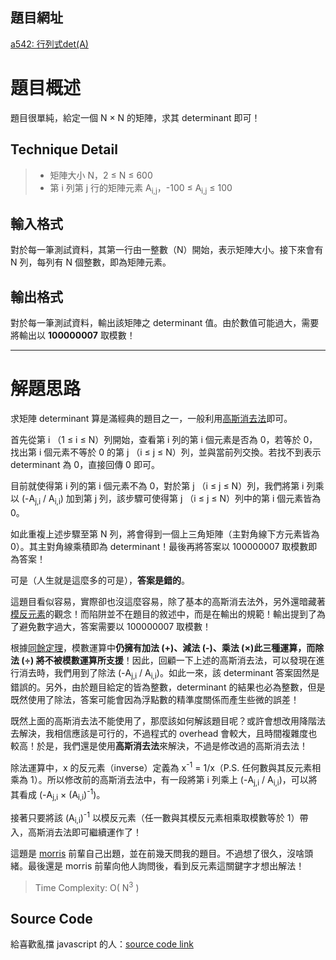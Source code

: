<!--
[date]: 2012-10-03
[title]:		[ZJ] a542 - 行列式 det(A)
[name]:	zj-a542-det-a
[tag]:		ZeroJudge, number theory | 數論
-->

題目網址
--------

[a542: 行列式det(A)][1]

題目概述
========

題目很單純，給定一個 N × N 的矩陣，求其 determinant 即可！


Technique Detail
----------------

> - 矩陣大小 N，2 ≤ N ≤ 600
> - 第 i 列第 j 行的矩陣元素 A<sub>i,j</sub>，-100 ≤ A<sub>i,j</sub> ≤ 100

輸入格式
--------

對於每一筆測試資料，其第一行由一整數（N）開始，表示矩陣大小。接下來會有 N 列，每列有 N 個整數，即為矩陣元素。

輸出格式
--------

對於每一筆測試資料，輸出該矩陣之 determinant 值。由於數值可能過大，需要將輸出以 **100000007** 取模數！

---

解題思路
========

求矩陣 determinant 算是滿經典的題目之一，一般利用[高斯消去法][2]即可。

首先從第 i （1 ≤ i ≤ N）列開始，查看第 i 列的第 i 個元素是否為 0，若等於 0，找出第 i 個元素不等於 0 的第 j （i ≤ j ≤ N）列，並與當前列交換。若找不到表示 determinant 為 0，直接回傳 0 即可。

目前就使得第 i 列的第 i 個元素不為 0，對於第 j （i ≤ j ≤ N）列，我們將第 i 列乘以 (-A<sub>j,i</sub> / A<sub>i,i</sub>) 加到第 j 列，該步驟可使得第 j （i ≤ j ≤ N）列中的第 i 個元素皆為 0。

如此重複上述步驟至第 N 列，將會得到一個上三角矩陣（主對角線下方元素皆為 0）。其主對角線乘積即為 determinant！最後再將答案以 100000007 取模數即為答案！

可是（人生就是這麼多的可是），**答案是錯的**。

這題目看似容易，實際卻也沒這麼容易，除了基本的高斯消去法外，另外還暗藏著[模反元素][3]的觀念！而陷阱並不在題目的敘述中，而是在輸出的規範！輸出提到了為了避免數字過大，答案需要以 100000007 取模數！

根據[同餘定理][4]，模數運算中**仍擁有加法 (+)、減法 (-)、乘法 (×)**此三種運算，而**除法 (÷) 將不被模數運算所支援**！因此，回顧一下上述的高斯消去法，可以發現在進行消去時，我們用到了除法 (-A<sub>j,i</sub> / A<sub>i,i</sub>)。如此一來，該 determinant 答案固然是錯誤的。另外，由於題目給定的皆為整數，determinant 的結果也必為整數，但是既然使用了除法，答案可能會因為浮點數的精準度關係而產生些微的誤差！

既然上面的高斯消去法不能使用了，那麼該如何解該題目呢？或許會想改用降階法去解決，我相信應該是可行的，不過程式的 overhead 會較大，且時間複雜度也較高！於是，我們還是使用**高斯消去法**來解決，不過是修改過的高斯消去法！

除法運算中，x 的反元素（inverse）定義為 x<sup>-1</sup> = 1/x（P.S. 任何數與其反元素相乘為 1）。所以修改前的高斯消去法中，有一段將第 i 列乘上 (-A<sub>j,i</sub> / A<sub>i,i</sub>)，可以將其看成 (-A<sub>j,i</sub> × (A<sub>i,i</sub>)<sup>-1</sup>)。

接著只要將該 (A<sub>i,i</sub>)<sup>-1</sup> 以模反元素（任一數與其模反元素相乘取模數等於 1）帶入，高斯消去法即可繼續運作了！

這題是 [morris][5] 前輩自己出題，並在前幾天問我的題目。不過想了很久，沒啥頭緒。最後還是 morris 前輩向他人詢問後，看到反元素這關鍵字才想出解法！

> Time Complexity: O( N<sup>3</sup> )

Source Code
----------------

<script src="https://gist.github.com/3822760.js?file=a542-detA.cpp"></script>

給喜歡亂擋 javascript 的人：[source code link][code]

[1]: http://zerojudge.tw/ShowProblem?problemid=a542
[2]: http://zh.wikipedia.org/zh-tw/%E9%AB%98%E6%96%AF%E6%B6%88%E5%8E%BB%E6%B3%95
[3]: http://zh.wikipedia.org/wiki/%E6%A8%A1%E5%8F%8D%E5%85%83%E7%B4%A0
[4]: http://zh.wikipedia.org/wiki/%E5%90%8C%E9%A4%98
[5]: http://mypaper.pchome.com.tw/zerojudge/about
[code]: https://gist.github.com/3822760
